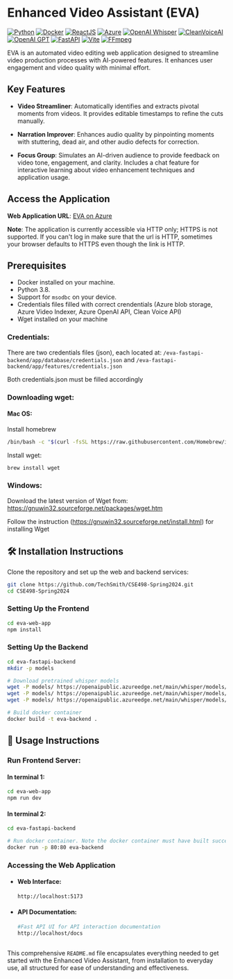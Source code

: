 # Enhanced Video Assistant (EVA)
[![Python](https://img.shields.io/badge/Python-%233776AB.svg?style=flat-square&logo=python&logoColor=white)](https://www.python.org/)
[![Docker](https://img.shields.io/badge/Docker-%232496ED.svg?style=flat-square&logo=docker&logoColor=white)](https://www.docker.com/)
[![ReactJS](https://img.shields.io/badge/ReactJS-%2361DAFB.svg?style=flat-square&logo=react&logoColor=white)](https://reactjs.org/)
[![Azure](https://img.shields.io/badge/Azure-%230078D4.svg?style=flat-square&logo=microsoft-azure&logoColor=white)](https://azure.microsoft.com/)
[![OpenAI Whisper](https://img.shields.io/badge/Whisper-%23000000.svg?style=flat-square)]([https://openai.com/whisper](https://openai.com/research/whisper))
[![CleanVoiceAI](https://img.shields.io/badge/CleanVoiceAI-%2318774B.svg?style=flat-square)](https://cleanvoice.ai/)
[![OpenAI GPT](https://img.shields.io/badge/OpenAI%20GPT-%23556B2F.svg?style=flat-square&logo=openai&logoColor=white)](https://openai.com/chatgpt)
[![FastAPI](https://img.shields.io/badge/FastAPI-%23007DAD.svg?style=flat-square&logo=fastapi&logoColor=white)](https://fastapi.tiangolo.com/)
[![Vite](https://img.shields.io/badge/Vite-%2364b587.svg?style=flat-square&logo=vite&logoColor=white)](https://vitejs.dev/)
[![FFmpeg](https://img.shields.io/badge/FFmpeg-%23EFEFEF.svg?style=flat-square&logo=ffmpeg&logoColor=white)](https://ffmpeg.org/)

EVA is an automated video editing web application designed to streamline video production processes with AI-powered features. It enhances user engagement and video quality with minimal effort.

## Key Features

- **Video Streamliner**: Automatically identifies and extracts pivotal moments from videos. It provides editable timestamps to refine the cuts manually.

- **Narration Improver**: Enhances audio quality by pinpointing moments with stuttering, dead air, and other audio defects for correction.

- **Focus Group**: Simulates an AI-driven audience to provide feedback on video tone, engagement, and clarity. Includes a chat feature for interactive learning about video enhancement techniques and application usage.

## Access the Application

**Web Application URL**: [EVA on Azure](http://enhancedvideoassistant.azurewebsites.net)

**Note**: The application is currently accessible via HTTP only; HTTPS is not supported. If you can't log in make sure that the url is HTTP, sometimes your browser defaults to HTTPS even though the link is HTTP.

## Prerequisites

- Docker installed on your machine.
- Python 3.8.
- Support for `msodbc` on your device.
- Credentials files filled with correct crendentials (Azure blob storage, Azure Video Indexer, Azure OpenAI API, Clean Voice API)
- Wget installed on your machine

### Credentials:
There are two credentials files (json), each located at: 
```/eva-fastapi-backend/app/database/credentials.json``` 
and ```/eva-fastapi-backend/app/features/credentials.json```

Both credentials.json must be filled accordingly

### Downloading wget:
#### Mac OS:
Install homebrew
```bash
/bin/bash -c "$(curl -fsSL https://raw.githubusercontent.com/Homebrew/install/HEAD/install.sh)"
```
Install wget:
```bash
brew install wget
```

### Windows:
Download the latest version of Wget from: https://gnuwin32.sourceforge.net/packages/wget.htm

Follow the instruction (https://gnuwin32.sourceforge.net/install.html) for installing Wget


## 🛠 Installation Instructions

Clone the repository and set up the web and backend services:

```bash
git clone https://github.com/TechSmith/CSE498-Spring2024.git
cd CSE498-Spring2024
```

### Setting Up the Frontend
```bash
cd eva-web-app
npm install
```

### Setting Up the Backend
```bash
cd eva-fastapi-backend
mkdir -p models

# Download pretrained whisper models
wget -P models/ https://openaipublic.azureedge.net/main/whisper/models/25a8566e1d0c1e2231d1c762132cd20e0f96a85d16145c3a00adf5d1ac670ead/base.en.pt
wget -P models/ https://openaipublic.azureedge.net/main/whisper/models/345ae4da62f9b3d59415adc60127b97c714f32e89e936602e85993674d08dcb1/medium.pt
wget -P models/ https://openaipublic.azureedge.net/main/whisper/models/d3dd57d32accea0b295c96e26691aa14d8822fac7d9d27d5dc00b4ca2826dd03/tiny.en.pt

# Build docker container
docker build -t eva-backend .
```

## 🚕 Usage Instructions
### Run Frontend Server:

#### In terminal 1:
```bash
cd eva-web-app
npm run dev
```

#### In terminal 2:
```bash
cd eva-fastapi-backend

# Run docker container. Note the docker container must have built succesfully in installation process 
docker run -p 80:80 eva-backend
```

### Accessing the Web Application
- #### Web Interface: 
    ```bash
    http://localhost:5173
    ```
- #### API Documentation:
    ```bash
    #Fast API UI for API interaction documentation
    http://localhost/docs
    ```

##
This comprehensive `README.md` file encapsulates everything needed to get started with the Enhanced Video Assistant, from installation to everyday use, all structured for ease of understanding and effectiveness.

